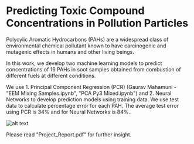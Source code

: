 # Predicting Toxic Compound Concentrations in Pollution Particles
Polycylic Aromatic Hydrocarbons (PAHs) are a widespread class of environmental chemical pollutant known to have carcinogenic and mutagenic effects in humans and other living beings. 

In this work, we develop two machine learning models to predict concentrations of 16 PAHs in soot samples obtained from combustion of different fuels at different conditions. 

We use 1. Principal Component Regression (PCR) (Gaurav Mahamuni - "EEM Mixing Samples.ipynb", "PCA Py3 Mixed.ipynb") and 2. Neural Networks to develop prediction models using training data. We use test data to calculate percentage error for each PAH. The average test error using PCR is 34% and for Neural Networks is 84%..

![alt text](https://github.com/gauravsm31/PAH-Composition/blob/master/PAH-Comp.png)

Please read "Project_Report.pdf" for further insight. 
